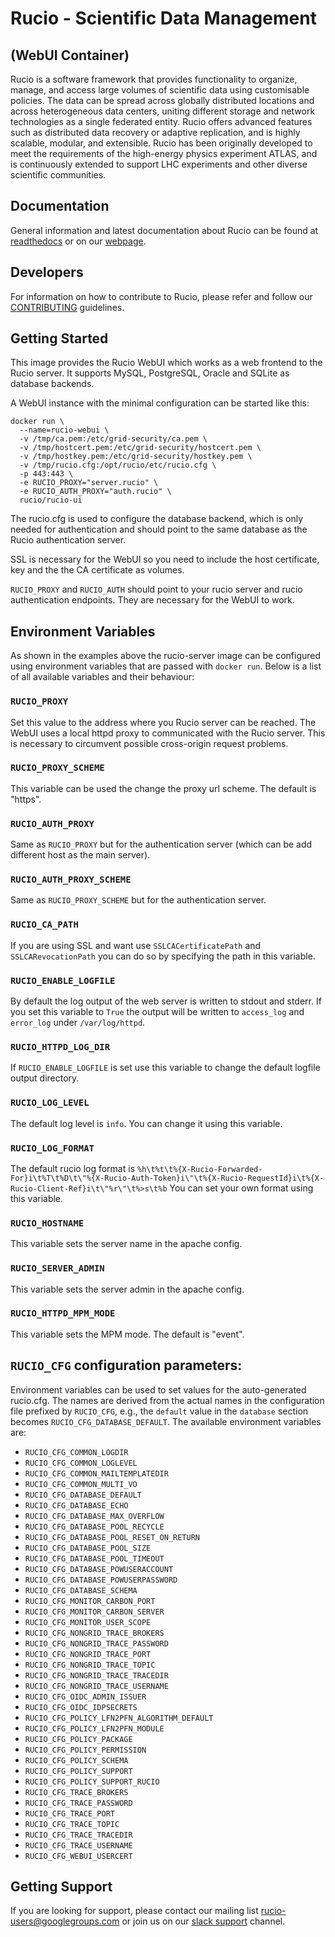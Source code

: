 # Rucio - Scientific Data Management

## (WebUI Container)

Rucio is a software framework that provides functionality to organize, manage, and access large volumes of scientific data using customisable policies. The data can be spread across globally distributed locations and across heterogeneous data centers, uniting different storage and network technologies as a single federated entity. Rucio offers advanced features such as distributed data recovery or adaptive replication, and is highly scalable, modular, and extensible. Rucio has been originally developed to meet the requirements of the high-energy physics experiment ATLAS, and is continuously extended to support LHC experiments and other diverse scientific communities.

## Documentation

General information and latest documentation about Rucio can be found at [readthedocs](https://rucio.readthedocs.io) or on our [webpage](https://rucio.cern.ch).

## Developers

For information on how to contribute to Rucio, please refer and follow our [CONTRIBUTING](<https://github.com/rucio/rucio/blob/master/CONTRIBUTING.rst>) guidelines.

## Getting Started

This image provides the Rucio WebUI which works as a web frontend to the Rucio server. It supports MySQL, PostgreSQL, Oracle and SQLite as database backends.

A WebUI instance with the minimal configuration can be started like this:

    docker run \
      --name=rucio-webui \
      -v /tmp/ca.pem:/etc/grid-security/ca.pem \
      -v /tmp/hostcert.pem:/etc/grid-security/hostcert.pem \
      -v /tmp/hostkey.pem:/etc/grid-security/hostkey.pem \
      -v /tmp/rucio.cfg:/opt/rucio/etc/rucio.cfg \
      -p 443:443 \
      -e RUCIO_PROXY="server.rucio" \
      -e RUCIO_AUTH_PROXY="auth.rucio" \
      rucio/rucio-ui

The rucio.cfg is used to configure the database backend, which is only needed for authentication and should point to the same database as the Rucio authentication server.

SSL is necessary for the WebUI so you need to include the host certificate, key and the the CA certificate as volumes.

`RUCIO_PROXY` and `RUCIO_AUTH` should point to your rucio server and rucio authentication endpoints. They are necessary for the WebUI to work.

## Environment Variables

As shown in the examples above the rucio-server image can be configured using environment variables that are passed with `docker run`. Below is a list of all available variables and their behaviour:

### `RUCIO_PROXY`

Set this value to the address where you Rucio server can be reached. The WebUI uses a local httpd proxy to communicated with the Rucio server. This is necessary to circumvent possible cross-origin request problems.

### `RUCIO_PROXY_SCHEME`

This variable can be used the change the proxy url scheme. The default is "https".

### `RUCIO_AUTH_PROXY`

Same as `RUCIO_PROXY` but for the authentication server (which can be add different host as the main server).

### `RUCIO_AUTH_PROXY_SCHEME`

Same as `RUCIO_PROXY_SCHEME` but for the authentication server.

### `RUCIO_CA_PATH`

If you are using SSL and want use `SSLCACertificatePath` and `SSLCARevocationPath` you can do so by specifying the path in this variable.

### `RUCIO_ENABLE_LOGFILE`

By default the log output of the web server is written to stdout and stderr. If you set this variable to `True` the output will be written to `access_log` and `error_log` under `/var/log/httpd`.

### `RUCIO_HTTPD_LOG_DIR`

If `RUCIO_ENABLE_LOGFILE` is set use this variable to change the default logfile output directory.

### `RUCIO_LOG_LEVEL`

The default log level is `info`. You can change it using this variable.

### `RUCIO_LOG_FORMAT`

The default rucio log format is `%h\t%t\t%{X-Rucio-Forwarded-For}i\t%T\t%D\t\"%{X-Rucio-Auth-Token}i\"\t%{X-Rucio-RequestId}i\t%{X-Rucio-Client-Ref}i\t\"%r\"\t%>s\t%b`
You can set your own format using this variable.

### `RUCIO_HOSTNAME`

This variable sets the server name in the apache config.

### `RUCIO_SERVER_ADMIN`

This variable sets the server admin in the apache config.

### `RUCIO_HTTPD_MPM_MODE`

This variable sets the MPM mode. The default is "event".

## `RUCIO_CFG` configuration parameters:

Environment variables can be used to set values for the auto-generated rucio.cfg. The names are derived from the actual names in the configuration file prefixed by `RUCIO_CFG`, e.g., the `default` value in the `database` section becomes `RUCIO_CFG_DATABASE_DEFAULT`.
The available environment variables are:

* `RUCIO_CFG_COMMON_LOGDIR`
* `RUCIO_CFG_COMMON_LOGLEVEL`
* `RUCIO_CFG_COMMON_MAILTEMPLATEDIR`
* `RUCIO_CFG_COMMON_MULTI_VO`
* `RUCIO_CFG_DATABASE_DEFAULT`
* `RUCIO_CFG_DATABASE_ECHO`
* `RUCIO_CFG_DATABASE_MAX_OVERFLOW`
* `RUCIO_CFG_DATABASE_POOL_RECYCLE`
* `RUCIO_CFG_DATABASE_POOL_RESET_ON_RETURN`
* `RUCIO_CFG_DATABASE_POOL_SIZE`
* `RUCIO_CFG_DATABASE_POOL_TIMEOUT`
* `RUCIO_CFG_DATABASE_POWUSERACCOUNT`
* `RUCIO_CFG_DATABASE_POWUSERPASSWORD`
* `RUCIO_CFG_DATABASE_SCHEMA`
* `RUCIO_CFG_MONITOR_CARBON_PORT`
* `RUCIO_CFG_MONITOR_CARBON_SERVER`
* `RUCIO_CFG_MONITOR_USER_SCOPE`
* `RUCIO_CFG_NONGRID_TRACE_BROKERS`
* `RUCIO_CFG_NONGRID_TRACE_PASSWORD`
* `RUCIO_CFG_NONGRID_TRACE_PORT`
* `RUCIO_CFG_NONGRID_TRACE_TOPIC`
* `RUCIO_CFG_NONGRID_TRACE_TRACEDIR`
* `RUCIO_CFG_NONGRID_TRACE_USERNAME`
* `RUCIO_CFG_OIDC_ADMIN_ISSUER`
* `RUCIO_CFG_OIDC_IDPSECRETS`
* `RUCIO_CFG_POLICY_LFN2PFN_ALGORITHM_DEFAULT`
* `RUCIO_CFG_POLICY_LFN2PFN_MODULE`
* `RUCIO_CFG_POLICY_PACKAGE`
* `RUCIO_CFG_POLICY_PERMISSION`
* `RUCIO_CFG_POLICY_SCHEMA`
* `RUCIO_CFG_POLICY_SUPPORT`
* `RUCIO_CFG_POLICY_SUPPORT_RUCIO`
* `RUCIO_CFG_TRACE_BROKERS`
* `RUCIO_CFG_TRACE_PASSWORD`
* `RUCIO_CFG_TRACE_PORT`
* `RUCIO_CFG_TRACE_TOPIC`
* `RUCIO_CFG_TRACE_TRACEDIR`
* `RUCIO_CFG_TRACE_USERNAME`
* `RUCIO_CFG_WEBUI_USERCERT`

## Getting Support

If you are looking for support, please contact our mailing list rucio-users@googlegroups.com
or join us on our [slack support](<https://rucio.slack.com/messages/#support>) channel.

